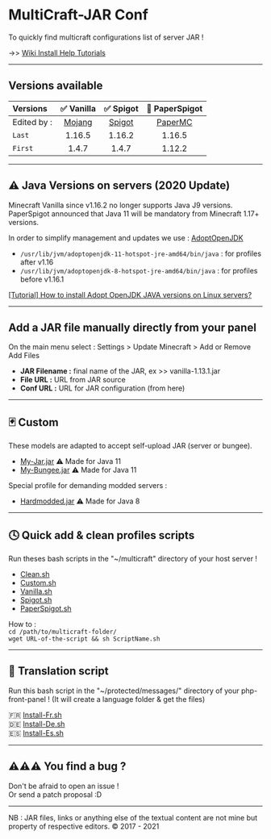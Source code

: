 MultiCraft-JAR Conf
=====
To quickly find multicraft configurations list of server JAR !

->> [Wiki Install Help Tutorials](https://github.com/ValentinTh/MultiCraft-JAR-Conf/wiki)

-----
Versions available
-----

| Versions | ✅ Vanilla | ✅ Spigot | 🔨 PaperSpigot |
| :--------|:----------:|:---------:|:--------------:|
| Edited by : |[Mojang](https://mojang.com)|[Spigot](https://spigotmc.org)|[PaperMC](https://papermc.io)| 
| `Last`| 1.16.5 | 1.16.2 | 1.16.5 |
| `First`| 1.4.7 | 1.4.7 | 1.12.2 |

-----
⚠️ Java Versions on servers (2020 Update)
-----

Minecraft Vanilla since v1.16.2 no longer supports Java J9 versions.     
PaperSpigot announced that Java 11 will be mandatory from Minecraft 1.17+ versions.     

In order to simplify management and updates we use : [AdoptOpenJDK](https://adoptopenjdk.net)   
- ```/usr/lib/jvm/adoptopenjdk-11-hotspot-jre-amd64/bin/java``` : for profiles after v1.16
- ```/usr/lib/jvm/adoptopenjdk-8-hotspot-jre-amd64/bin/java``` : for profiles before v1.16.1

[[Tutorial] How to install Adopt OpenJDK JAVA versions on Linux servers?](https://adoptopenjdk.net/installation.html?variant=openjdk8&jvmVariant=hotspot#linux-pkg)

----
Add a JAR file manually directly from your panel
-----
On the main menu select : Settings > Update Minecraft > Add or Remove   
Add Files   
- **JAR Filename :** final name of the JAR, ex >> vanilla-1.13.1.jar
- **File URL :** URL from JAR source
- **Conf URL :** URL for JAR configuration (from here)  

-----
🃏 Custom
-----
These models are adapted to accept self-upload JAR (server or bungee).
* [My-Jar.jar](https://raw.githubusercontent.com/ValentinTh/MultiCraft-JAR-Conf/master/custom/my-jar.jar.conf) ⚠️ Made for Java 11
* [My-Bungee.jar](https://raw.githubusercontent.com/ValentinTh/MultiCraft-JAR-Conf/master/custom/my-bungee.jar.conf) ⚠️ Made for Java 11

Special profile for demanding modded servers :
- [Hardmodded.jar](https://raw.githubusercontent.com/ValentinTh/MultiCraft-JAR-Conf/master/custom/hardmodded.jar.conf) ⚠️ Made for Java 8
-----
🕓 Quick add & clean profiles scripts
-----
Run theses bash scripts in the "~/multicraft" directory of your host server !
* [Clean.sh](https://raw.githubusercontent.com/ValentinTh/MultiCraft-JAR-Conf/master/scripts/clean.sh)
* [Custom.sh](https://raw.githubusercontent.com/ValentinTh/MultiCraft-JAR-Conf/master/scripts/custom.sh)
* [Vanilla.sh](https://raw.githubusercontent.com/ValentinTh/MultiCraft-JAR-Conf/master/scripts/vanilla.sh) 
* [Spigot.sh](https://raw.githubusercontent.com/ValentinTh/MultiCraft-JAR-Conf/master/scripts/spigot.sh)
* [PaperSpigot.sh](https://raw.githubusercontent.com/ValentinTh/MultiCraft-JAR-Conf/master/scripts/paperspigot.sh)

How to :    
```cd /path/to/multicraft-folder/```  
```wget URL-of-the-script && sh ScriptName.sh```

-----
 💬 Translation script
-----
Run this bash script in the "~/protected/messages/" directory of your php-front-panel ! (It will create a language folder & get the files)

🇫🇷 [Install-Fr.sh](https://raw.githubusercontent.com/ValentinTh/MultiCraft-JAR-Conf/master/translate/Install-fr.sh)  
🇩🇪 [Install-De.sh](https://raw.githubusercontent.com/ValentinTh/MultiCraft-JAR-Conf/master/translate/Install-de.sh)   
🇪🇸 [Install-Es.sh](https://raw.githubusercontent.com/ValentinTh/MultiCraft-JAR-Conf/master/translate/Install-es.sh)

-----
⚠️⚠️⚠️ You find a bug ?
-----
Don't be afraid to open an issue !    
Or send a patch proposal :D    

-----
NB : JAR files, links or anything else of the textual content are not mine but property of respective editors.
© 2017 - 2021
